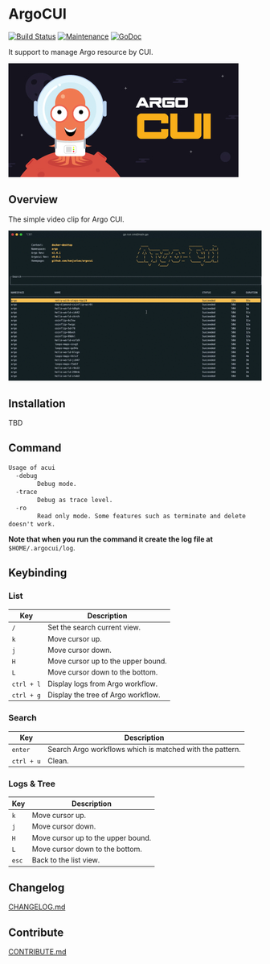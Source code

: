 # ArgoCUI

[![Build Status](https://cloud.drone.io/api/badges/hanjunlee/argocui/status.svg)](https://cloud.drone.io/hanjunlee/argocui)
[![Maintenance](https://img.shields.io/badge/Maintained%3F-yes-green.svg)](https://GitHub.com/Naereen/StrapDown.js/graphs/commit-activity)
[![GoDoc](https://godoc.org/github.com/hanjunlee/argocui?status.svg)](https://godoc.org/github.com/hanjunlee/argocui)


It support to manage Argo resource by CUI.

![ArgoCUI](./img/argocui.jpeg)

## Overview

The simple video clip for Argo CUI.

![ArgoCUI](./img/argocui-0.0.1.gif)

## Installation

TBD

## Command

```
Usage of acui  
  -debug
    	Debug mode.
  -trace
    	Debug as trace level.
  -ro
    	Read only mode. Some features such as terminate and delete doesn't work.
```

**Note that when you run the command it create the log file at** `$HOME/.argocui/log`.

## Keybinding

### List

 Key | Description
-----|-------------
 `/` | Set the search current view.
 `k` | Move cursor up.
 `j` | Move cursor down.
 `H` | Move cursor up to the upper bound.
 `L` | Move cursor down to the bottom.
 `ctrl + l` | Display logs from Argo workflow.
 `ctrl + g` | Display the tree of Argo workflow.

### Search

 Key | Description
-----|-------------
 `enter` | Search Argo workflows which is matched with the pattern.
 `ctrl + u` | Clean.

### Logs & Tree

 Key | Description
-----|-------------
 `k` | Move cursor up.
 `j` | Move cursor down.
 `H` | Move cursor up to the upper bound.
 `L` | Move cursor down to the bottom.
 `esc` | Back to the list view.

## Changelog

[CHANGELOG.md](./docs/CHANGELOG.md)

## Contribute

[CONTRIBUTE.md](./docs/CONTRIBUTE.md)

